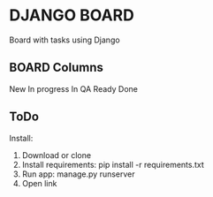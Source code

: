 # DJANGO BOARD

Board with tasks using Django

## BOARD Columns

New
In progress
In QA
Ready
Done

## ToDo

Install:

1. Download or clone
2. Install requirements:
pip install -r requirements.txt
3. Run app: 
manage.py runserver
4. Open link